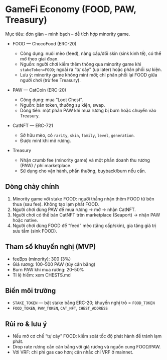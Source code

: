 # GameFi Economy (FOOD, PAW, Treasury)

Mục tiêu: đơn giản – minh bạch – dễ tích hợp minority game.

- FOOD — ChocoFood (ERC-20)
  - Công dụng: nuôi mèo (feed), nâng cấp/đổi skin (sink kinh tế), có thể mở theo giai đoạn.
  - Nguồn: người chơi kiếm thêm thông qua minority game khi `stakeToken=FOOD`; ngoài ra “tự cày” (up later) hoặc phân phối sự kiện.
  - Lưu ý: minority game không mint mới; chỉ phân phối lại FOOD giữa người chơi (trừ fee Treasury).

- PAW — CatCoin (ERC-20)
  - Công dụng: mua “Loot Chest”.
  - Nguồn: bán token, thưởng sự kiện, swap.
  - Dòng tiền: một phần PAW khi mua rương bị burn hoặc chuyển vào Treasury.

- CatNFT — ERC-721
  - Sở hữu mèo, có `rarity`, `skin`, `family`, `level`, `generation`.
  - Được mint khi mở rương.

- Treasury
  - Nhận crumb fee (minority game) và một phần doanh thu rương (PAW) / phí marketplace.
  - Sử dụng cho vận hành, phần thưởng, buyback/burn nếu cần.

## Dòng chảy chính

1) Minority game với stake FOOD: người thắng nhận thêm FOOD từ bên thua (sau fee). Không tạo lạm phát FOOD.
2) Người chơi dùng PAW để mua rương → mở → nhận CatNFT.
3) Người chơi có thể bán CatNFT trên marketplace (Seaport) → nhận PAW hoặc native.
4) Người chơi dùng FOOD để “feed” mèo (tăng cấp/skin), gia tăng giá trị sưu tầm (sink FOOD).

## Tham số khuyến nghị (MVP)

- feeBps (minority): 300 (3%)
- Giá rương: 100–500 PAW (tùy cân bằng)
- Burn PAW khi mua rương: 20–50%
- Tỉ lệ hiếm: xem CHESTS.md

## Biến môi trường

- `STAKE_TOKEN` — bật stake bằng ERC-20; khuyến nghị trỏ = `FOOD_TOKEN`
- `FOOD_TOKEN`, `PAW_TOKEN`, `CAT_NFT`, `CHEST_ADDRESS`

## Rủi ro & lưu ý

- Nếu mở cơ chế “tự cày” FOOD: kiểm soát tốc độ phát hành để tránh lạm phát.
- Drop rate rương cần cân bằng với giá rương và nguồn cung FOOD/PAW.
- Với VRF: chi phí gas cao hơn; cân nhắc chỉ VRF ở mainnet.

